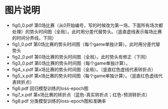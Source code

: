 # 图片说明

- fig0_0.pdf 第0场比赛（从0开始编号，写的时候改为第一场，下面所有场次都处理）的势头时间图（全局）。此时用分差代替势头。（竖直虚线表示每场比赛的时间分界线，下同）
- fig1_0.pdf 第0场比赛的势头时间图（每个game单独计算）。此时用分差代替势头
- fig2_0.pdf 第0场比赛的势头时间图（全局）。此时势头有修正（下同）
- fig3_0.pdf 第0场比赛的势头时间图（每个game单独计算）。
- fig4_x.pdf 第x场比赛的势头时间图（全局）。（竖直红色虚线代表转折点）
- fig5_x.pdf 第x场比赛的势头时间图（每个game单独计算）。（竖直红色虚线代表转折点）
- fig6.pdf 回归模型训练的loss-epoch图
- fig7_x.pdf 第x场比赛的转折点（蓝色-真实转折点；红色-预测转折点）
- fig8.pdf 分类模型训练的loss-epoch图和准确率